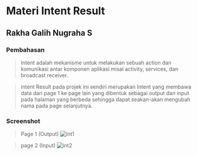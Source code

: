 # Materi Intent Result
## Rakha Galih Nugraha S
### Pembahasan
> Intent adalah mekanisme untuk melakukan sebuah action dan komunikasi antar
komponen aplikasi misal activity, services, dan broadcast receiver. 

> intent Result pada projek ini sendiri merupakan Intent yang membawa data dari page 1 ke page lain
yang dibentuk sebagai output dan input pada halaman yang berbeda
sehingga dapat seakan-akan mengubah nama pada page selanjutnya.

### Screenshot

> Page 1 (Output)
![int1](https://user-images.githubusercontent.com/54633534/108662387-c75ad280-7500-11eb-974f-bf7b90cc1c5a.jpg)

> page 2 (Input)
![int2](https://user-images.githubusercontent.com/54633534/108662425-df325680-7500-11eb-9514-49c6fb753914.jpg)
